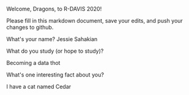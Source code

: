 Welcome, Dragons, to R-DAVIS 2020! 



Please fill in this markdown document, save your edits, and push your changes to github. 


What's your name? 
Jessie Sahakian

What do you study (or hope to study)?

Becoming a data thot

What's one interesting fact about you? 

I have a cat named Cedar
